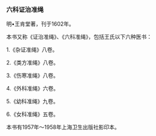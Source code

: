 ### 六科证治准绳

明•王肯堂著，刊于1602年。

本书又称《证治准绳》、《六科准绳》，包括王氏以下六种医书：

1.《杂证准绳》八卷。

2.《类方准绳》八卷。

3.《伤寒准绳》八卷。

4.《外科准绳》六卷。

5.《幼科准绳》九卷。

6.《女科准绳》五卷。

本书有1957年〜1958年上海卫生出版社影印本。
